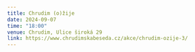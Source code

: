```yaml
---
title: Chrudim (o)žije
date: 2024-09-07
time: "18:00"
venue: Chrudim, Ulice široká 29
link: https://www.chrudimskabeseda.cz/akce/chrudim-ozije-3/
---
```

